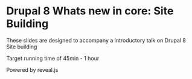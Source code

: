 # Drupal 8 Whats new in core: Site Building

These slides are designed to accompany a introductory talk on Drupal 8 Site building

Target running time of 45min - 1 hour

Powered by reveal.js
